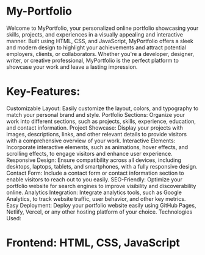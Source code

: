 # My-Portfolio

Welcome to MyPortfolio, your personalized online portfolio showcasing your skills, projects, and experiences in a visually appealing and interactive manner. Built using HTML, CSS, and JavaScript, MyPortfolio offers a sleek and modern design to highlight your achievements and attract potential employers, clients, or collaborators. Whether you're a developer, designer, writer, or creative professional, MyPortfolio is the perfect platform to showcase your work and leave a lasting impression.

# Key-Features:

Customizable Layout: Easily customize the layout, colors, and typography to match your personal brand and style.
Portfolio Sections: Organize your work into different sections, such as projects, skills, experience, education, and contact information.
Project Showcase: Display your projects with images, descriptions, links, and other relevant details to provide visitors with a comprehensive overview of your work.
Interactive Elements: Incorporate interactive elements, such as animations, hover effects, and scrolling effects, to engage visitors and enhance user experience.
Responsive Design: Ensure compatibility across all devices, including desktops, laptops, tablets, and smartphones, with a fully responsive design.
Contact Form: Include a contact form or contact information section to enable visitors to reach out to you easily.
SEO-Friendly: Optimize your portfolio website for search engines to improve visibility and discoverability online.
Analytics Integration: Integrate analytics tools, such as Google Analytics, to track website traffic, user behavior, and other key metrics.
Easy Deployment: Deploy your portfolio website easily using GitHub Pages, Netlify, Vercel, or any other hosting platform of your choice.
Technologies Used:

# Frontend: HTML, CSS, JavaScript
